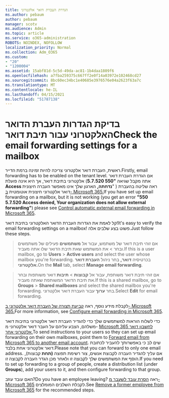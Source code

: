 ```yaml
---
title: הגדרת העברת דואר אלקטרוני
ms.author: pebaum
author: pebaum
manager: scotv
ms.audience: Admin
ms.topic: article
ms.service: o365-administration
ROBOTS: NOINDEX, NOFOLLOW
localization_priority: Normal
ms.collection: Adm_O365
ms.custom:
- "20"
- "1200004"
ms.assetid: 15abf81d-5c5d-49da-ac81-1b4daa1809f6
ms.openlocfilehash: a7fba259375c667ff2e0f14a03972e102468cd27
ms.sourcegitcommit: 8bc60ec34bc1e40685e3976576e04a2623f63a7c
ms.translationtype: MT
ms.contentlocale: he-IL
ms.lasthandoff: 04/15/2021
ms.locfileid: "51787138"
---
```

# <a name="check-the-email-forwarding-settings-for-a-mailbox"></a><span data-ttu-id="b1626-102">בדיקת הגדרות העברת הדואר האלקטרוני עבור תיבת דואר</span><span class="sxs-lookup"><span data-stu-id="b1626-102">Check the email forwarding settings for a mailbox</span></span>

<span data-ttu-id="b1626-103">ראשית, העברת דואר אלקטרוני צריכה להיות זמינה ברמת הדייר.</span><span class="sxs-lookup"><span data-stu-id="b1626-103">Firstly, email forwarding has to be enabled on the tenant level.</span></span> <span data-ttu-id="b1626-104">אם הגדרת העברת דואר אלקטרוני בתיבת דואר, אך היא אינה פועלת (אתה מקבל שגיאה **"550 5.7.520 Access נדחתה,** הארגון שלך אינו מאפשר העברה חיצונית" ) ראה שליטה בהעברת דואר אלקטרוני חיצונית אוטומטית [ב- Microsoft 365.](https://docs.microsoft.com/microsoft-365/security/office-365-security/external-email-forwarding?view=o365-worldwide)</span><span class="sxs-lookup"><span data-stu-id="b1626-104">If you have set up email forwarding on a mailbox, but it is not working (you get an error **"550 5.7.520 Access denied, Your organization does not allow external forwarding"**) please see [Control automatic external email forwarding in Microsoft 365](https://docs.microsoft.com/microsoft-365/security/office-365-security/external-email-forwarding?view=o365-worldwide).</span></span>

<span data-ttu-id="b1626-105">קל לאמת את הגדרות העברת הדואר האלקטרוני בתיבת דואר!</span><span class="sxs-lookup"><span data-stu-id="b1626-105">It's easy to verify the email forwarding settings on a mailbox!</span></span> <span data-ttu-id="b1626-106">פשוט בצע שלבים אלה.</span><span class="sxs-lookup"><span data-stu-id="b1626-106">Just follow these steps.</span></span>
  
> <span data-ttu-id="b1626-107">אם זוהי תיבת דואר של משתמש, עבור אל **משתמשים** פעילים של משתמשים ובחר \>  את המשתמש שאת תיבת הדואר שלו אתה מעביר.</span><span class="sxs-lookup"><span data-stu-id="b1626-107">If this is a user mailbox, go to **Users** \> **Active users** and select the user whose mailbox you're forwarding.</span></span> <span data-ttu-id="b1626-108">בכרטיסיה **דואר,** בחר ניהול **העברת דואר אלקטרוני.**</span><span class="sxs-lookup"><span data-stu-id="b1626-108">On the **Mail** tab, select **Manage email forwarding**.</span></span>

> <span data-ttu-id="b1626-109">אם זוהי תיבת דואר משותפת, עבור אל **קבוצות** \> **תיבות** דואר משותפות ובחר את תיבת הדואר המשותפת שאתה מעביר.</span><span class="sxs-lookup"><span data-stu-id="b1626-109">If this is a shared mailbox, go to **Groups** \> **Shared mailboxes** and select the shared mailbox you're forwarding.</span></span> <span data-ttu-id="b1626-110">בחר **ערוך** עבור העברת דואר אלקטרוני.</span><span class="sxs-lookup"><span data-stu-id="b1626-110">Select **Edit** for email forwarding.</span></span>

<span data-ttu-id="b1626-111">לקבלת מידע נוסף, ראה [קביעת תצורה של העברת דואר אלקטרוני ב- Microsoft 365.](https://docs.microsoft.com/microsoft-365/admin/email/configure-email-forwarding)</span><span class="sxs-lookup"><span data-stu-id="b1626-111">For more information, see [Configure email forwarding in Microsoft 365](https://docs.microsoft.com/microsoft-365/admin/email/configure-email-forwarding).</span></span>
  
<span data-ttu-id="b1626-112">כדי לשלוח הוראות למשתמשים שלך כדי להגדיר העברת דואר אלקטרוני בתיבות דואר משלהם, הצבע עליהם על העבר דואר אלקטרוני מ- [Microsoft 365 לחשבון דואר אלקטרוני אחר.](https://support.office.com/article/Forward-email-from-Office-365-to-another-email-account-1ed4ee1e-74f8-4f53-a174-86b748ff6a0e)</span><span class="sxs-lookup"><span data-stu-id="b1626-112">To send instructions to your users so they can set up email forwarding on their own mailboxes, point them to [Forward email from Microsoft 365 to another email account](https://support.office.com/article/Forward-email-from-Office-365-to-another-email-account-1ed4ee1e-74f8-4f53-a174-86b748ff6a0e).</span></span> <span data-ttu-id="b1626-113">שים לב כי באפשרותך להעביר לכתובת דואר אלקטרוני אחת בלבד.</span><span class="sxs-lookup"><span data-stu-id="b1626-113">Please note that you can forward to only one email address.</span></span> <span data-ttu-id="b1626-114">אם עליך להגדיר העברה לקבוצת אנשים, צור רשימת תפוצה **(תחת** קבוצות), הוסף את המשתמשים שלך לקבוצה זו ולאחר מכן הגדר העברה לקבוצה זו.</span><span class="sxs-lookup"><span data-stu-id="b1626-114">If you need to set up forwarding to a group of people, create a distribution list (under **Groups**), add your users to it, and then configure forwarding to that group.</span></span>
  
<span data-ttu-id="b1626-115">האם עובד עוזב?</span><span class="sxs-lookup"><span data-stu-id="b1626-115">Do you have an employee leaving?</span></span> <span data-ttu-id="b1626-116">ראה [הסרת עובד לשעבר מ- Microsoft 365](https://docs.microsoft.com/microsoft-365/admin/add-users/remove-former-employee) לקבלת השלבים המומלצים.</span><span class="sxs-lookup"><span data-stu-id="b1626-116">See [Remove a former employee from Microsoft 365](https://docs.microsoft.com/microsoft-365/admin/add-users/remove-former-employee) for the recommended steps.</span></span>